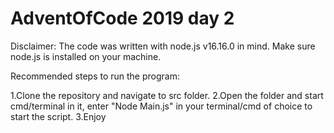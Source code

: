 # AdventOfCode 2019 day 2
Disclaimer:
The code was written with node.js v16.16.0 in mind.
Make sure node.js is installed on your machine.

Recommended steps to run the program:

1.Clone the repository and navigate to src folder.
2.Open the folder and start cmd/terminal in it, enter "Node Main.js" in your terminal/cmd of choice to start the script.
3.Enjoy

